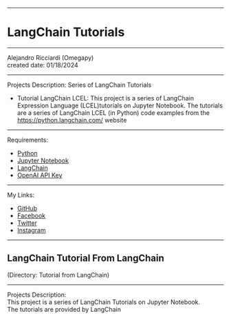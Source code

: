 -----------------------------------------------------------------------------------------------------------------------------
# LangChain Tutorials
-----------------------------------------------------------------------------------------------------------------------------

 Alejandro Ricciardi (Omegapy)  
 created date: 01/18/2024  

-----------------------------------------------------------------------------------------------------------------------------

Projects Description:
Series of LangChain Tutorials

- Tutorial LangChain LCEL: This project is a series of LangChain Expression Language (LCEL)tutorials on Jupyter Notebook.
The tutorials are a series of LangChain LCEL (in Python) code examples from the https://python.langchain.com/ website

-----------------------------------------------------------------------------------------------------------------------------

Requirements:
- [Python](https://www.python.org/)  
- [Jupyter Notebook](https://jupyter.org/)  
- [LangChain](https://www.langchain.com/) 
- [OpenAI API Key](https://openai.com/)  
 
-----------------------------------------------------------------------------------------------------------------------------

My Links:   
- [GitHub](https://github.com/Omegapy)   
- [Facebook](https://www.facebook.com/profile.php?id=100089638857137)  
- [Twitter](https://twitter.com/RicciardiAlex)   
- [Instagram](https://www.instagram.com/alexomegapy/)  

-----------------------------------------------------------------------------------------------------------------------------
## LangChain Tutorial From LangChain 
(Directory: Tutorial from LangChain)

-----------------------------------------------------------------------------------------------------------------------------  

Projects Description:  
This project is a series of LangChain Tutorials on Jupyter Notebook.  
The tutorials are provided by LangChain




